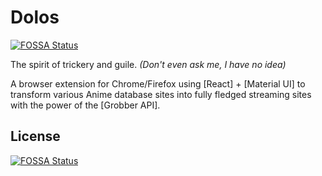 # Dolos
[![FOSSA Status](https://app.fossa.io/api/projects/git%2Bgithub.com%2FMyAnimeStream%2Fdolos.svg?type=shield)](https://app.fossa.io/projects/git%2Bgithub.com%2FMyAnimeStream%2Fdolos?ref=badge_shield)

The spirit of trickery and guile. *(Don't even ask me, I have no idea)*

A browser extension for Chrome/Firefox using [React] + [Material UI] to
transform various Anime database sites into fully fledged streaming
sites with the power of the [Grobber API].

## License
[![FOSSA Status](https://app.fossa.io/api/projects/git%2Bgithub.com%2FMyAnimeStream%2Fdolos.svg?type=large)](https://app.fossa.io/projects/git%2Bgithub.com%2FMyAnimeStream%2Fdolos?ref=badge_large)